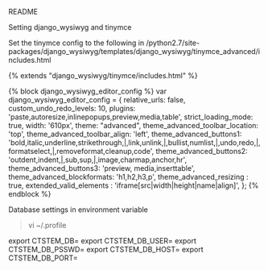 README


Setting django_wysiwyg and tinymce



Set the tinymce config to the following in /python2.7/site-packages/django_wysiwyg/templates/django_wysiwyg/tinymce_advanced/includes.html

{% extends "django_wysiwyg/tinymce/includes.html" %}

{% block django_wysiwyg_editor_config %}
    var django_wysiwyg_editor_config = {
        relative_urls: false,
        custom_undo_redo_levels: 10,
        plugins: 'paste,autoresize,inlinepopups,preview,media,table',
        strict_loading_mode: true,
        width: '610px',
        theme: "advanced",
        theme_advanced_toolbar_location: 'top',
        theme_advanced_toolbar_align: 'left',
        theme_advanced_buttons1: 'bold,italic,underline,strikethrough,|,link,unlink,|,bullist,numlist,|,undo,redo,|,formatselect,|,removeformat,cleanup,code',
        theme_advanced_buttons2: 'outdent,indent,|,sub,sup,|,image,charmap,anchor,hr',
        theme_advanced_buttons3: 'preview, media,inserttable',
        theme_advanced_blockformats: 'h1,h2,h3,p',
        theme_advanced_resizing : true,
        extended_valid_elements :  'iframe[src|width|height|name|align]',
    };
{% endblock %}


Database settings in environment variable
> vi ~/.profile

export CTSTEM_DB=
export CTSTEM_DB_USER=
export CTSTEM_DB_PSSWD=
export CTSTEM_DB_HOST=
export CTSTEM_DB_PORT=


